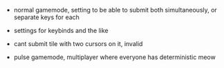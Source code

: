 - normal gamemode, setting to be able to submit both simultaneously, or separate keys for each
- settings for keybinds and the like
- cant submit tile with two cursors on it, invalid

- pulse gamemode, multiplayer where everyone has deterministic meow
